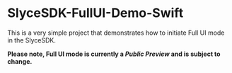 # SlyceSDK-FullUI-Demo-Swift

This is a very simple project that demonstrates how to initiate Full UI mode in the SlyceSDK.

**Please note, Full UI mode is currently a _Public Preview_ and is subject to change.**
